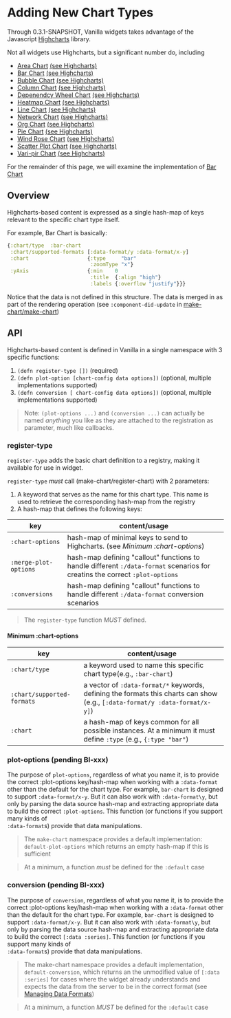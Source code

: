 # Adding New Chart Types

Through 0.3.1-SNAPSHOT, Vanilla widgets takes advantage of the Javascript [Highcharts]() library.

Not all widgets use Highcharts, but a significant number do, including

- [Area Chart](../src/cljs/vanilla/widgets/area_chart.cljs) [(see Highcharts)](https://www.highcharts.com/demo/area-basic)
- [Bar Chart](../src/cljs/vanilla/widgets/bar_chart.cljs) [(see Highcharts)](https://www.highcharts.com/demo/bar-basic)
- [Bubble Chart](../src/cljs/vanilla/widgets/bubble_chart.cljs) [(see Highcharts)](https://www.highcharts.com/demo/bubble)
- [Column Chart](../src/cljs/vanilla/widgets/column_chart.cljs) [(see Highcharts)](https://www.highcharts.com/demo/column-basic)
- [Depenendcy Wheel Chart](../src/cljs/vanilla/widgets/dependency_chart.cljs) [(see Highcharts)](https://www.highcharts.com/demo/dependency-wheel)
- [Heatmap Chart](../src/cljs/vanilla/widgets/heatmap_chart.cljs) [(see Highcharts)](https://www.highcharts.com/demo/heatmap)
- [Line Chart](../src/cljs/vanilla/widgets/line_chart.cljs) [(see Highcharts)](https://www.highcharts.com/demo/line-basic)
- [Network Chart](../src/cljs/vanilla/widgets/network_graph_chart.cljs) [(see Highcharts)](https://www.highcharts.com/demo/network-graph)
- [Org Chart](../src/cljs/vanilla/widgets/org_chart.cljs) [(see Highcharts)](https://www.highcharts.com/demo/organization-chart)
- [Pie Chart](../src/cljs/vanilla/widgets/pie_chart.cljs) [(see Highcharts)](https://www.highcharts.com/demo/pie-basic)
- [Wind Rose Chart](../src/cljs/vanilla/widgets/rose_chart.cljs) [(see Highcharts)](https://www.highcharts.com/demo/polar-wind-rose)
- [Scatter Plot Chart](../src/cljs/vanilla/widgets/scatter_chart.cljs) [(see Highcharts)](https://www.highcharts.com/demo/scatter)
- [Vari-pir Chart](../src/cljs/vanilla/widgets/vari_pie_chart.cljs) [(see Highcharts)](https://www.highcharts.com/demo/variable-radius-pie)


For the remainder of this page, we will examine the implementation of [Bar Chart](../src/cljs/vanilla/widgets/bar_chart.cljs)

## Overview

Highcharts-based content is expressed as a single hash-map of keys relevant to the specific chart
type itself.

For example, Bar Chart is basically:

``` clojure
{:chart/type  :bar-chart
 :chart/supported-formats [:data-format/y :data-format/x-y]
 :chart                   {:type     "bar"
                           :zoomType "x"}
 :yAxis                   {:min    0
                           :title  {:align "high"}
                           :labels {:overflow "justify"}}}
```

Notice that the data is not defined in this structure. The data is merged in as part of the rendering
operation (see `:component-did-update` in [make-chart/make-chart](../src/cljs/vanilla/widgets/make_chart.cljs))


## API

Highcharts-based content is defined in Vanilla in a single namespace with 3 specific functions:

1. `(defn register-type [])` (required)
2. `(defn plot-option [chart-config data options])` (optional, multiple implementations supported)
3. `(defn conversion [ chart-config data options])` (optional, multiple implementations supported)

> Note: `(plot-options ...)` and `(conversion ...)` can actually be named _anything_ you like as they
> are attached to the registration as parameter, much like callbacks.

### register-type

`register-type` adds the basic chart definition to a registry, making it available for use in widget.


`register-type` *must* call (make-chart/register-chart) with 2 parameters:

1. A keyword that serves as the name for this chart type. This name is used to retrieve the corresponding hash-map from the registry
2. A hash-map that defines the following keys:


 key              | content/usage
------------------|--------------
 `:chart-options` | hash-map of minimal keys to send to Highcharts. (see *Minimum :chart-options*)
 `:merge-plot-options` | hash-map defining "callout" functions to handle different `:/data-format` scenarios for creatins the correct `:plot-options`
 `:conversions` | hash-map defining "callout" functions to handle different `:/data-format` conversion scenarios


> The `register-type` function *MUST* defined.




#### Minimum :chart-options

key | content/usage
----|--------------
`:chart/type` | a keyword used to name this specific chart type(e.g., `:bar-chart`)
`:chart/supported-formats` | a vector of `:data-format/*` keywords, defining the formats this charts can show (e.g., `[:data-format/y :data-format/x-y]`)
`:chart` | a hash-map of keys common for all possible instances. At a minimum it must define `:type` (e.g., `{:type "bar"`)




### plot-options (pending Bl-xxx)

The purpose of `plot-options`, regardless of what you name it, is to provide the correct :plot-options key/hash-map
when working with a `:data-format` other than the default for the chart type. For example, `bar-chart` is designed
to support `:data-format/x-y`. But it can also work with `:data-format\y`, but only by parsing the data source hash-map and
extracting appropriate data to build the correct `:plot-options`. This function (or functions if you support many kinds of  
`:data-format`s) provide that data manipulations.


> The `make-chart` namespace provides a default implementation: `default-plot-options` which returns
> an empty hash-map if this is sufficient

> At a minimum, a function *must* be defined for the `:default` case

### conversion (pending Bl-xxx)

The purpose of `conversion`, regardless of what you name it, is to provide the correct :plot-options key/hash-map
when working with a `:data-format` other than the default for the chart type. For example, `bar-chart` is designed
to support `:data-format/x-y`. But it can also work with `:data-format\y`, but only by parsing the data source hash-map and
extracting appropriate data to build the correct `[:data :series]`. This function (or functions if you support many kinds of  
`:data-format`s) provide that data manipulations.


> The make-chart namespace provides a default implementation, `default-conversion`, which returns
> an the unmodified value of `[:data :series]` for cases where the widget already understands and
> expects the data from the server to be in the correct format (see [Managing Data Formats](managing-data-formats.md))

> At a minimum, a function *MUST* be defined for the `:default` case
